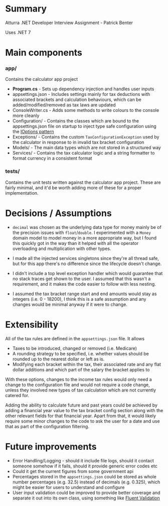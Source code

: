 # Summary

Atturra .NET Developer Interview Assignment - Patrick Benter

Uses .NET 7

# Main components

### app/

Contains the calculator app project

- **Program.cs** - Sets up dependency injection and handles user inputs
- appsettings.json - Includes settings mainly for tax deductions with associated brackets and calculation behaviours, which can be added/modified/removed as tax laws are updated
- ConsoleWriter.cs - Adds some methods to write colours to the console more cleanly
- Configuration/ - Contains the classes which are bound to the appsettings.json file on startup to inject type safe configuration using the [IOptions pattern](https://learn.microsoft.com/en-us/aspnet/core/fundamentals/configuration/options?view=aspnetcore-7.0)
- Exceptions/ - Contains the custom `TaxConfigurationException` used by the calculator in response to in invalid tax bracket configuration
- Models/ - The main data types which are not stored in a structured way
- Services/ - Contains the tax calculator logic and a string formatter to format currency in a consistent format

### tests/

Contains the unit tests written against the calculator app project. These are fairly minimal, and it'd be worth adding more of these for a proper implementation.

# Decisions / Assumptions

- `decimal` was chosen as the underlying data type for money mainly be of the precision issues with `float`/`double`. I experimented with a `Money` domain model to model money in a more appropriate way, but I found this quickly got in the way than it helped with all the operator overloading and multiplication with other types.

- I made all the injected services singletons since they're all thread safe, but for this app there's no difference since the lifecycle doesn't change.

- I didn't include a top level exception handler which would guarantee that no stack traces get shown to the user. I assumed that this wasn't a requirement, and it makes the code easier to follow with less nesting.

- I assumed the tax bracket range start and end amounts would stay as integers (i.e. 0 - 18200), I think this is a safe assumption and any changes would be minimal anyway if it were to change.

# Extensibility

All of the tax rules are defined in the `appsettings.json` file. It allows
* Taxes to be introduced, changed or removed (i.e. Medicare)
* A rounding strategy to be specified, i.e. whether values should be rounded up to the nearest dollar or left as is.
* Modifying each bracket within the tax, their associated rate and any flat dollar additions and which part of the salary the bracket applies to

With these options, changes to the income tax rules would only need a change to the configuration file and would not require a code change, unless they involved new types of tax calculation which are not currently catered for.

Adding the ability to calculate future and past years could be achieved by adding a financial year value to the tax bracket config section along with the other relevant fields for that financial year. Apart from that, it would likely require some minor changes to the code to ask the user for a date and use that as part of the configuration filtering.

# Future improvements
- Error Handling/Logging - should it include file logs, should it contact someone somehow if it fails, should it provide generic error codes etc
- Could it get the current figures from some government api
- Percentages stored in the `appsettings.json` could be stored as whole number percentages (e.g. 32.5) instead of decimals (e.g. 0.325), which might be easier for users to understand and configure
- User input validation could be improved to provide better coverage and separate it out into its own class, using something like [Fluent Validation](https://fluentvalidation.net/)
